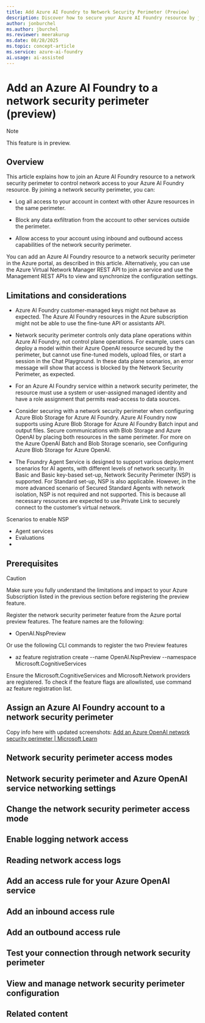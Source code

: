 ```yaml
---
title: Add Azure AI Foundry to Network Security Perimeter (Preview)
description: Discover how to secure your Azure AI Foundry resource by joining it to a network security perimeter, ensuring enhanced data protection and controlled access.
author: jonburchel
ms.author: jburchel
ms.reviewer: meerakurup
ms.date: 08/28/2025
ms.topic: concept-article
ms.service: azure-ai-foundry
ai.usage: ai-assisted
---
```


# Add an Azure AI Foundry to a network security perimeter (preview)

> [!NOTE]
> This feature is in preview.

## Overview

This article explains how to join an Azure AI Foundry resource to a network security perimeter to control network access to your Azure AI Foundry resource. By joining a network security perimeter, you can:

- Log all access to your account in context with other Azure resources
  in the same perimeter.

- Block any data exfiltration from the account to other services outside
  the perimeter.

- Allow access to your account using inbound and outbound access
  capabilities of the network security perimeter.

You can add an Azure AI Foundry resource to a network security perimeter in the Azure portal, as described in this article. Alternatively, you can use the Azure Virtual Network Manager REST API to join a service and use the Management REST APIs to view and synchronize the configuration settings.

## Limitations and considerations

- Azure AI Foundry customer-managed keys might not behave as expected. The Azure AI Foundry resources in the Azure subscription might not be able to use the fine-tune API or assistants API.

- Network security perimeter controls only data plane operations within Azure AI Foundry, not control plane operations. For example, users can deploy a model within their Azure OpenAI resource secured by the perimeter, but cannot use fine-tuned models, upload files, or start a session in the Chat Playground. In these data plane scenarios, an
  error message will show that access is blocked by the Network Security Perimeter, as expected.

- For an Azure AI Foundry service within a network security perimeter, the resource must use a system or user-assigned managed identity and have a role assignment that permits read-access to data sources.

- Consider securing with a network security perimeter when configuring Azure Blob Storage for Azure AI Foundry. Azure AI Foundry now supports using Azure Blob Storage for Azure AI Foundry Batch input and output files. Secure communications with Blob Storage and Azure OpenAI by placing both resources in the same perimeter. For more on the Azure OpenAI Batch and Blob Storage scenario, see Configuring Azure Blob Storage for Azure OpenAI.

- The Foundry Agent Service is designed to support various deployment scenarios for AI agents, with different levels of network security. In Basic and Basic key-based set-up, Network Security Perimeter (NSP) is supported. For Standard set-up, NSP is also applicable. However, in the more advanced scenario of Secured Standard Agents with network isolation, NSP is not required and not supported. This is because all necessary resources are expected to use Private Link to securely connect to the customer’s virtual network.

Scenarios to enable NSP

- Agent services
- Evaluations
-

## Prerequisites

> [!CAUTION]
> Make sure you fully understand the limitations and impact to your Azure Subscription listed in the previous section before registering the preview feature.

Register the network security perimeter feature from the Azure portal preview features. The feature names are the following:

- OpenAI.NspPreview

Or use the following CLI commands to register the two Preview features

- az feature registration create --name OpenAI.NspPreview --namespace
  Microsoft.CognitiveServices

Ensure the Microsoft.CognitiveServices and Microsoft.Network providers are registered. To check if the feature flags are allowlisted, use command az feature registration list.

## Assign an Azure AI Foundry account to a network security perimeter

Copy info here with updated screenshots: [Add an Azure OpenAI network security perimeter | Microsoft Learn](/azure/ai-foundry/openai/how-to/network-security-perimeter)

## Network security perimeter access modes

## Network security perimeter and Azure OpenAI service networking settings

## Change the network security perimeter access mode

## Enable logging network access

## Reading network access logs

## Add an access rule for your Azure OpenAI service

## Add an inbound access rule

## Add an outbound access rule

## Test your connection through network security perimeter

## View and manage network security perimeter configuration

## Related content
